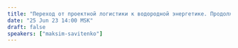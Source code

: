 ```yaml
---
title: "Переход от проектной логистики к водородной энергетике. Продолжение"
date: "25 Jun 23 14:00 MSK"
draft: false
speakers: ["maksim-savitenko"]
---
```

